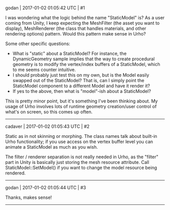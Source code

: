 godan | 2017-01-02 01:05:42 UTC | #1

I was wondering what the logic behind the name "StaticModel" is? As a user coming from Unity, I keep expecting the MeshFilter (the asset you want to display), MeshRenderer (the class that handles materials, and other rendering options) pattern. Would this pattern make sense in Urho?

Some other specific questions:

- What is "static" about a StaticModel? For instance, the DynamicGeometry sample implies that the way to create procedural geometry is to modify the vertex/index buffers of a StaticModel, which to me seems counter intuitive.
- I should probably just test this on my own, but is the Model easily swapped out of the StaticModel? That is, can I simply point the StaticModel component to a different Model and have it render it?
- If yes to the above, then what is "model"-ish about a StaticModel?

This is pretty minor point, but it's something I've been thinking about. My usage of Urho involves lots of runtime geometry creation/user control of what's on screen, so this comes up often.

-------------------------

cadaver | 2017-01-02 01:05:43 UTC | #2

Static as in not skinning or morphing. The class names talk about built-in Urho functionality; if you use access on the vertex buffer level you can animate a StaticModel as much as you wish.

The filter / renderer separation is not really needed in Urho, as the "filter" part in Unity is basically just storing the mesh resource attribute. Call StaticModel::SetModel() if you want to change the model resource being rendered.

-------------------------

godan | 2017-01-02 01:05:44 UTC | #3

Thanks, makes sense!

-------------------------

